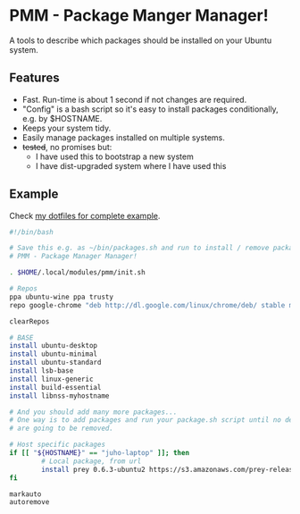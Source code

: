 # PMM - Package Manger Manager!

A tools to describe which packages should be installed on your Ubuntu system.

## Features

- Fast. Run-time is about 1 second if not changes are required.
- "Config" is a bash script so it's easy to install packages conditionally, e.g. by $HOSTNAME.
- Keeps your system tidy.
- Easily manage packages installed on multiple systems.
- ~~tested~~, no promises but:
  - I have used this to bootstrap a new system
  - I have dist-upgraded system where I have used this

## Example

Check [my dotfiles for complete example](https://github.com/Deraen/dotfiles/blob/master/bin/packages.sh).

```bash
#!/bin/bash

# Save this e.g. as ~/bin/packages.sh and run to install / remove packages
# PMM - Package Manager Manager!

. $HOME/.local/modules/pmm/init.sh

# Repos
ppa ubuntu-wine ppa trusty
repo google-chrome "deb http://dl.google.com/linux/chrome/deb/ stable main"

clearRepos

# BASE
install ubuntu-desktop
install ubuntu-minimal
install ubuntu-standard
install lsb-base
install linux-generic
install build-essential
install libnss-myhostname

# And you should add many more packages...
# One way is to add packages and run your package.sh script until no desired packages
# are going to be removed.

# Host specific packages
if [[ "${HOSTNAME}" == "juho-laptop" ]]; then
        # Local package, from url
        install prey 0.6.3-ubuntu2 https://s3.amazonaws.com/prey-releases/bash-client/0.6.3/prey_0.6.3-ubuntu2_all.deb
fi

markauto
autoremove
```
